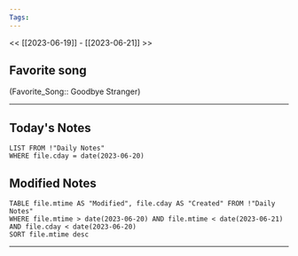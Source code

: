 ```yaml
---
Tags:
---
```

<< [[2023-06-19]] - [[2023-06-21]] >>
## Favorite song
(Favorite_Song:: Goodbye Stranger)

___
## Today's Notes
```dataview
LIST FROM !"Daily Notes"
WHERE file.cday = date(2023-06-20)
```
## Modified Notes
```dataview
TABLE file.mtime AS "Modified", file.cday AS "Created" FROM !"Daily Notes" 
WHERE file.mtime > date(2023-06-20) AND file.mtime < date(2023-06-21) AND file.cday < date(2023-06-20)
SORT file.mtime desc
```
___
